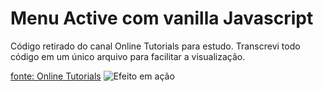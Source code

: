 # Menu Active com vanilla Javascript

Código retirado do canal Online Tutorials para estudo. Transcrevi todo código em um único arquivo para facilitar a visualização.

[fonte: Online Tutorials](https://www.youtube.com/watch?v=BI3kNsTruWo&feature=em-uploademail)
![Efeito em ação]()

